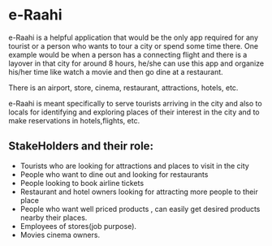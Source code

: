 # e-Raahi

e-Raahi is a helpful application that would be the only app required for any tourist or a person who wants to tour a city or spend some time there. One example would be when a person has a connecting flight and there is a layover in that city for around 8 hours, he/she can use this app and organize his/her time like watch a movie and then go dine at a restaurant. 

There is an airport, store, cinema, restaurant, attractions, hotels, etc. 

e-Raahi is meant specifically to serve tourists arriving in the city and also to locals for identifying and exploring places of their interest in the city and to make reservations in  hotels,flights, etc.

## StakeHolders and their role:

* Tourists who are looking for attractions and places to visit in the city
* People who want to dine out and looking for restaurants
* People looking to book airline tickets
* Restaurant and hotel owners looking for attracting more people to their place
* People who want well priced products , can easily get desired products nearby their places.
* Employees of stores(job purpose).
* Movies cinema owners.
